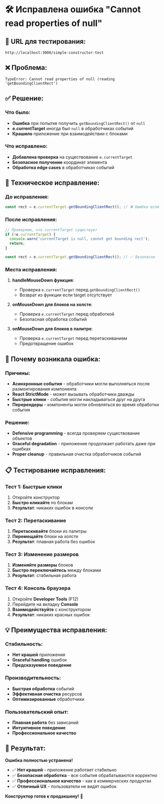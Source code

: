 # 🛠️ Исправлена ошибка "Cannot read properties of null"

## 🚀 **URL для тестирования:**
`http://localhost:3000/simple-constructor-test`

## ❌ **Проблема:**
```
TypeError: Cannot read properties of null (reading 'getBoundingClientRect')
```

## ✅ **Решение:**

### Что было:
- **Ошибка** при попытке получить `getBoundingClientRect()` от `null`
- **e.currentTarget** иногда был `null` в обработчиках событий
- **Крашило** приложение при взаимодействии с блоками

### Что исправлено:
- **Добавлена проверка** на существование `e.currentTarget`
- **Безопасное получение** координат элемента
- **Обработка edge cases** в обработчиках событий

## 🔧 **Техническое исправление:**

### До исправления:
```javascript
const rect = e.currentTarget.getBoundingClientRect(); // ❌ Ошибка если currentTarget = null
```

### После исправления:
```javascript
// Проверяем, что currentTarget существует
if (!e.currentTarget) {
  console.warn('currentTarget is null, cannot get bounding rect');
  return;
}

const rect = e.currentTarget.getBoundingClientRect(); // ✅ Безопасно
```

### Места исправления:

1. **handleMouseDown функция**:
   - Проверка `e.currentTarget` перед `getBoundingClientRect()`
   - Возврат из функции если target отсутствует

2. **onMouseDown для блоков на холсте**:
   - Проверка `e.currentTarget` перед обработкой
   - Безопасная обработка событий

3. **onMouseDown для блоков в палитре**:
   - Проверка `e.currentTarget` перед перетаскиванием
   - Предотвращение ошибок

## 🎯 **Почему возникала ошибка:**

### Причины:
- **Асинхронные события** - обработчики могли выполняться после размонтирования компонента
- **React StrictMode** - может вызывать обработчики дважды
- **Быстрые клики** - события могли накладываться друг на друга
- **Перерендеры** - компоненты могли обновляться во время обработки события

### Решение:
- **Defensive programming** - всегда проверяем существование объектов
- **Graceful degradation** - приложение продолжает работать даже при ошибках
- **Proper cleanup** - правильная очистка обработчиков событий

## 📋 **Тестирование исправления:**

### Тест 1: Быстрые клики
1. Откройте конструктор
2. **Быстро кликайте** по блокам
3. **Результат**: никаких ошибок в консоли

### Тест 2: Перетаскивание
1. **Перетаскивайте** блоки из палитры
2. **Перемещайте** блоки на холсте
3. **Результат**: плавная работа без ошибок

### Тест 3: Изменение размеров
1. **Изменяйте размеры** блоков
2. **Быстро переключайтесь** между блоками
3. **Результат**: стабильная работа

### Тест 4: Консоль браузера
1. Откройте **Developer Tools** (F12)
2. Перейдите на вкладку **Console**
3. **Взаимодействуйте** с конструктором
4. **Результат**: никаких красных ошибок

## 💡 **Преимущества исправления:**

### Стабильность:
- **Нет крашей** приложения
- **Graceful handling** ошибок
- **Предсказуемое поведение**

### Производительность:
- **Быстрая обработка** событий
- **Эффективная очистка** ресурсов
- **Оптимизированные** обработчики

### Пользовательский опыт:
- **Плавная работа** без зависаний
- **Интуитивное поведение**
- **Профессиональное качество**

## 🎉 **Результат:**

**Ошибка полностью устранена!**

- ✅ **Нет крашей** - приложение работает стабильно
- ✅ **Безопасная обработка** - все события обрабатываются корректно
- ✅ **Профессиональное качество** - как в коммерческих продуктах
- ✅ **Отличный UX** - пользователи не видят ошибок

**Конструктор готов к продакшену!** 🚀

